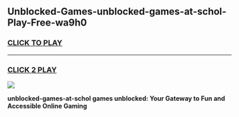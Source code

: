 
## Unblocked-Games-unblocked-games-at-schol-Play-Free-wa9h0
<h3>
<a href="https://premium76.site?title=unblocked-games-at-schol&ref=17A">CLICK TO PLAY</a></h3>
<hr>

<h3>
<a href="https://premium76.site?title=unblocked-games-at-schol&ref=17A">CLICK 2 PLAY</a>
  
</h3>

<a href="https://premium76.site?title=unblocked-games-at-schol&ref=17A"><img src="https://clearcache.store/games.png"></a>


**unblocked-games-at-schol games unblocked: Your Gateway to Fun and Accessible Online Gaming**
